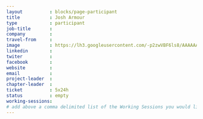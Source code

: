 ```yaml
---
layout          : blocks/page-participant
title           : Josh Armour
type            : participant
job-title       : 
company         : 
travel-from     :
image           : https://lh3.googleusercontent.com/-p2zwVBF6ls8/AAAAAAAAAAI/AAAAAAAAY3g/vpQi8mhoC5g/s120-p-rw-no/photo.jpg
linkedin        :
twiter          : 
facebook        :
website         :
email           :
project-leader  :
chapter-leader  :
ticket          : 5x24h
status          : empty
working-sessions:
# add above a comma delimited list of the Working Sessions you would like to attend (use the session's title)
---
```


<!-- put more details about participant here -->

